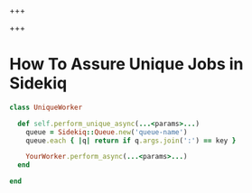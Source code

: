 
+++

+++
# How To Assure Unique Jobs in Sidekiq

```ruby 
class UniqueWorker

  def self.perform_unique_async(...<params>...)
    queue = Sidekiq::Queue.new('queue-name')
    queue.each { |q| return if q.args.join(':') == key }

    YourWorker.perform_async(...<params>...)
  end

end
```

